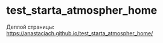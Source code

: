 # test_starta_atmospher_home

Деплой страницы: https://anastaciach.github.io/test_starta_atmospher_home/
